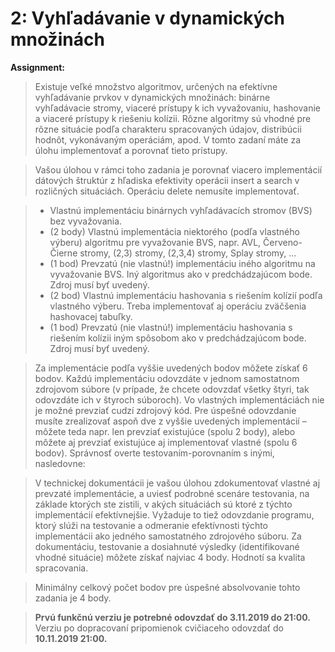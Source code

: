 # 2: Vyhľadávanie v dynamických množinách

**Assignment:**
>Existuje veľké množstvo algoritmov, určených na efektívne vyhľadávanie prvkov v dynamických množinách: binárne vyhľadávacie stromy, viaceré prístupy k ich vyvažovaniu, hashovanie a viaceré prístupy k riešeniu kolízii. Rôzne algoritmy sú vhodné pre rôzne situácie podľa charakteru spracovaných údajov, distribúcii hodnôt, vykonávaným operáciám, apod. V tomto zadaní máte za úlohu implementovať
a porovnať tieto prístupy.

>Vašou úlohou v rámci toho zadania je porovnať viacero implementácií dátových štruktúr z hľadiska efektivity operácii insert a search v rozličných situáciách. Operáciu delete nemusíte implementovať.

> - Vlastnú implementáciu binárnych vyhľadávacích stromov (BVS) bez vyvažovania.
> - (2 body) Vlastnú implementácia niektorého (podľa vlastného výberu) algoritmu pre vyvažovanie BVS, napr. AVL, Červeno-Čierne stromy, (2,3) stromy, (2,3,4) stromy, Splay stromy, ...
> - (1 bod) Prevzatú (nie vlastnú!) implementáciu iného algoritmu na vyvažovanie BVS. Iný algoritmus ako v predchádzajúcom bode. Zdroj musí byť uvedený.
> - (2 bod) Vlastnú implementáciu hashovania s riešením kolízií podľa vlastného výberu. Treba implementovať aj operáciu zväčšenia hashovacej tabuľky.
> - (1 bod) Prevzatú (nie vlastnú!) implementáciu hashovania s riešením kolízii iným spôsobom ako v predchádzajúcom bode. Zdroj musí byť uvedený.

>Za implementácie podľa vyššie uvedených bodov môžete získať 6 bodov. Každú implementáciu odovzdáte v jednom samostatnom zdrojovom súbore (v prípade, že chcete odovzdať všetky štyri, tak odovzdáte ich v štyroch súboroch). Vo vlastných implementáciách nie je možné prevziať cudzí zdrojový kód. Pre úspešné odovzdanie musíte zrealizovať aspoň dve z vyššie uvedených implementácií – môžete teda napr. len prevziať existujúce (spolu 2 body), alebo môžete aj prevziať existujúce aj implementovať vlastné (spolu 6 bodov). Správnosť overte testovaním-porovnaním s inými, nasledovne:

>V technickej dokumentácii je vašou úlohou zdokumentovať vlastné aj prevzaté implementácie, a uviesť podrobné scenáre testovania, na základe ktorých ste zistili, v akých situáciách sú ktoré z týchto implementácií efektívnejšie. Vyžaduje to tiež odovzdanie programu, ktorý slúži na testovanie a odmeranie efektívnosti týchto implementácii ako jedného samostatného zdrojového súboru. Za dokumentáciu, testovanie a dosiahnuté výsledky (identifikované vhodné situácie) môžete získať najviac 4 body. Hodnotí sa kvalita spracovania.

>Minimálny celkový počet bodov pre úspešné absolvovanie tohto zadania je 4 body.

>**Prvú funkčnú verziu je potrebné odovzdať do 3.11.2019 do 21:00.**
>Verziu po dopracovaní pripomienok cvičiaceho odovzdať do **10.11.2019 21:00.**
